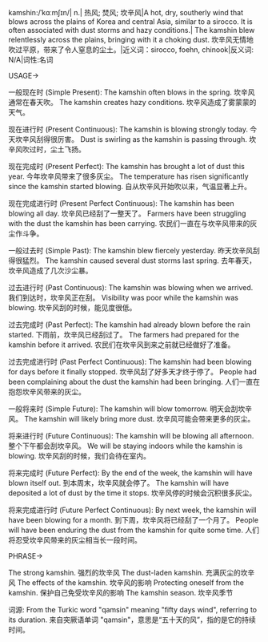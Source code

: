 kamshin:/ˈkɑːmʃɪn/| n.| 热风; 焚风; 坎辛风|A hot, dry, southerly wind that blows across the plains of Korea and central Asia, similar to a sirocco.  It is often associated with dust storms and hazy conditions.| The kamshin blew relentlessly across the plains, bringing with it a choking dust. 坎辛风无情地吹过平原，带来了令人窒息的尘土。|近义词：sirocco, foehn, chinook|反义词: N/A|词性:名词

USAGE->

一般现在时 (Simple Present):
The kamshin often blows in the spring.  坎辛风通常在春天吹。
The kamshin creates hazy conditions. 坎辛风造成了雾蒙蒙的天气。

现在进行时 (Present Continuous):
The kamshin is blowing strongly today. 今天坎辛风刮得很厉害。
Dust is swirling as the kamshin is passing through. 坎辛风吹过时，尘土飞扬。

现在完成时 (Present Perfect):
The kamshin has brought a lot of dust this year. 今年坎辛风带来了很多灰尘。
The temperature has risen significantly since the kamshin started blowing. 自从坎辛风开始吹以来，气温显著上升。

现在完成进行时 (Present Perfect Continuous):
The kamshin has been blowing all day. 坎辛风已经刮了一整天了。
Farmers have been struggling with the dust the kamshin has been carrying.  农民们一直在与坎辛风带来的灰尘作斗争。

一般过去时 (Simple Past):
The kamshin blew fiercely yesterday. 昨天坎辛风刮得很猛烈。
The kamshin caused several dust storms last spring. 去年春天，坎辛风造成了几次沙尘暴。

过去进行时 (Past Continuous):
The kamshin was blowing when we arrived. 我们到达时，坎辛风正在刮。
Visibility was poor while the kamshin was blowing. 坎辛风刮的时候，能见度很低。

过去完成时 (Past Perfect):
The kamshin had already blown before the rain started.  下雨前，坎辛风已经刮过了。
The farmers had prepared for the kamshin before it arrived. 农民们在坎辛风到来之前就已经做好了准备。

过去完成进行时 (Past Perfect Continuous):
The kamshin had been blowing for days before it finally stopped. 坎辛风刮了好多天才终于停了。
People had been complaining about the dust the kamshin had been bringing. 人们一直在抱怨坎辛风带来的灰尘。

一般将来时 (Simple Future):
The kamshin will blow tomorrow. 明天会刮坎辛风。
The kamshin will likely bring more dust. 坎辛风可能会带来更多的灰尘。

将来进行时 (Future Continuous):
The kamshin will be blowing all afternoon.  整个下午都会刮坎辛风。
We will be staying indoors while the kamshin is blowing. 坎辛风刮的时候，我们会待在室内。

将来完成时 (Future Perfect):
By the end of the week, the kamshin will have blown itself out.  到本周末，坎辛风就会停了。
The kamshin will have deposited a lot of dust by the time it stops. 坎辛风停的时候会沉积很多灰尘。

将来完成进行时 (Future Perfect Continuous):
By next week, the kamshin will have been blowing for a month. 到下周，坎辛风将已经刮了一个月了。
People will have been enduring the dust from the kamshin for quite some time. 人们将忍受坎辛风带来的灰尘相当长一段时间。


PHRASE->

The strong kamshin. 强烈的坎辛风
The dust-laden kamshin. 充满灰尘的坎辛风
The effects of the kamshin. 坎辛风的影响
Protecting oneself from the kamshin.  保护自己免受坎辛风的影响
The kamshin season. 坎辛风季节


词源: From the  Turkic word "qamsin" meaning "fifty days wind", referring to its duration.  来自突厥语单词 "qamsin"，意思是“五十天的风”，指的是它的持续时间。
